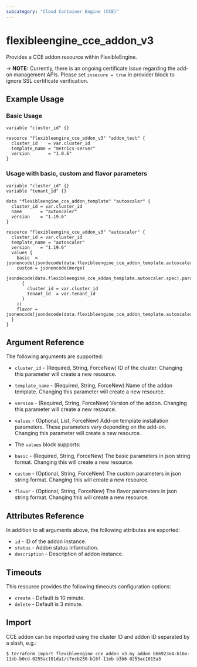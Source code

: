```yaml
---
subcategory: "Cloud Container Engine (CCE)"
---
```


# flexibleengine_cce_addon_v3

Provides a CCE addon resource within FlexibleEngine.

-> **NOTE:** Currently, there is an ongoing certificate issue regarding the add-on management APIs.
  Please set `insecure = true` in provider block to ignore SSL certificate verification.

## Example Usage

### Basic Usage

```hcl
variable "cluster_id" {}

resource "flexibleengine_cce_addon_v3" "addon_test" {
  cluster_id    = var.cluster_id
  template_name = "metrics-server"
  version       = "1.0.6"
}
```

### Usage with basic, custom and flavor parameters

```hcl
variable "cluster_id" {}
variable "tenant_id" {}

data "flexibleengine_cce_addon_template" "autoscaler" {
  cluster_id = var.cluster_id
  name       = "autoscaler"
  version    = "1.19.6"
}

resource "flexibleengine_cce_addon_v3" "autoscaler" {
  cluster_id = var.cluster_id
  template_name = "autoscaler"
  version    = "1.19.6"
  values {
    basic  = jsonencode(jsondecode(data.flexibleengine_cce_addon_template.autoscaler.spec).basic)
    custom = jsonencode(merge(
      jsondecode(data.flexibleengine_cce_addon_template.autoscaler.spec).parameters.custom,
      {
        cluster_id = var.cluster_id
        tenant_id  = var.tenant_id
      }
    ))
    flavor = jsonencode(jsondecode(data.flexibleengine_cce_addon_template.autoscaler.spec).parameters.flavor2)
  }
}
```

## Argument Reference

The following arguments are supported:

* `cluster_id` - (Required, String, ForceNew) ID of the cluster. Changing this parameter will create a new resource.

* `template_name` - (Required, String, ForceNew) Name of the addon template.
  Changing this parameter will create a new resource.

* `version` - (Required, String, ForceNew) Version of the addon. Changing this parameter will create a new resource.

* `values` - (Optional, List, ForceNew) Add-on template installation parameters.
  These parameters vary depending on the add-on. Changing this parameter will create a new resource.

* The `values` block supports:

* `basic` - (Required, String, ForceNew) The basic parameters in json string format.
  Changing this will create a new resource.

* `custom` - (Optional, String, ForceNew) The custom parameters in json string format.
  Changing this will create a new resource.

* `flavor` - (Optional, String, ForceNew) The flavor parameters in json string format.
  Changing this will create a new resource.

## Attributes Reference

In addition to all arguments above, the following attributes are exported:

* `id` - ID of the addon instance.
* `status` - Addon status information.
* `description` - Description of addon instance.

## Timeouts

This resource provides the following timeouts configuration options:

* `create` - Default is 10 minute.
* `delete` - Default is 3 minute.

## Import

CCE addon can be imported using the cluster ID and addon ID separated by a slash, e.g.:

```
$ terraform import flexibleengine_cce_addon_v3.my_addon bb6923e4-b16e-11eb-b0cd-0255ac101da1/c7ecb230-b16f-11eb-b3b6-0255ac1015a3
```
